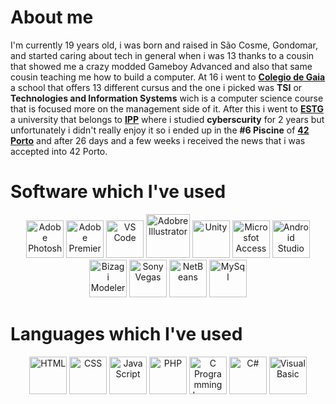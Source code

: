 <h1>About me</h1>
I'm currently 19 years old, i was born and raised in São Cosme, Gondomar, and started caring about tech in general when i was 13 thanks to a cousin that showed me a crazy modded Gameboy Advanced and also that same cousin teaching me how to build a computer. At 16 i went to <b><a href="https://www.colgaia.pt/">Colegio de Gaia</a></b> a school that offers 13 different cursus and the one i picked was <b>TSI</b> or <b>Technologies and Information Systems</b> wich is a computer science course that is focused more on the management side of it. After this i went to <b><a href="https://www.estg.ipp.pt/">ESTG</a></b> a university that belongs to <b><a href="https://www.ipp.pt/">IPP</a></b> where i studied <b>cyberscurity</b> for 2 years but unfortunately i didn't really enjoy it so i ended up in the <b>#6 Piscine</b> of <b><a href="https://42porto.com/">42 Porto</a></b> and after 26 days and a few weeks i received the news that i was accepted into 42 Porto.

<h1>Software which I've used</h1>
<div align=center>
	<a href="https://www.adobe.com/pt/products/photoshop.html"><img src="https://i.imgur.com/pIhTCdz.png" height="60px" width="60px" alt="Adobe Photoshop"></a>
	<a href="https://www.adobe.com/pt/products/premiere.html"><img src="https://i.imgur.com/xnwYLGb.png" height="60px" width="60px" alt="Adobe Premier"></a>
	<a href="https://code.visualstudio.com/"><img src="https://i.imgur.com/XfszNHI.png" height="60px" widht="60px" alt="VS Code"></a>
	<a href="https://www.adobe.com/pt/products/illustrator.html"><img src="https://i.imgur.com/QGU1AQg.png" height="70px" width="70px" alt="Adobre Illustrator"></a>
	<a href="https://unity.com/"><img src="https://i.imgur.com/5EzKSc9.png" height="60px" widht="60px" alt="Unity"></a>
	<a href="https://www.microsoft.com/pt-pt/microsoft-365/access"><img src="https://i.imgur.com/ZcMgjXx.png" height="60px" width="60px" alt="Microsfot Access"></a>
	<a href="https://developer.android.com/studio"><img src="https://i.imgur.com/L1Ctah8.png" height="60px" widht="60px" alt="Android Studio"></a>
	<a href="https://www.bizagi.com/pt/plataforma/modeler"><img src="https://i.imgur.com/ZH5f340.png" height="60px" widht="60px" alt="Bizagi Modeler"></a>
	<a href="https://www.vegascreativesoftware.com/pt/"><img src="https://i.imgur.com/NnAsmRZ.png" height="60px" widht="60px" alt="Sony Vegas"></a>
	<a href="https://netbeans.apache.org/"><img src="https://i.imgur.com/1cfwQXT.png" height="60px" widht="60px" alt="NetBeans"></a>
	<a href="https://www.mysql.com/"><img src="https://i.imgur.com/L33kABd.png" height="60px" width="60px" alt="MySql"></a>
</div>

<h1>Languages which I've used</h1>
<div align=center>
	<img src="https://i.imgur.com/7hV9Srr.png" height="60px" widht="60px" alt="HTML">
	<img src="https://i.imgur.com/iqOao8J.png" height="60px" widht="60px" alt="CSS">
	<img src="https://i.imgur.com/aB5DEmF.png" height="60px" widht="60px" alt="JavaScript">
	<img src="https://i.imgur.com/0h2aN29.png" height="60px" widht="60px" alt="PHP">
	<img src="https://i.imgur.com/czkOAdp.png" height="60px" widht="60px" alt="C Programming Language">
	<img src="https://i.imgur.com/cmz7I4b.png" height="60px" widht="60px" alt="C#">
	<img src="https://i.imgur.com/S73AzGX.png" height="60px" widht="60px" alt="Visual Basic">
</div>
